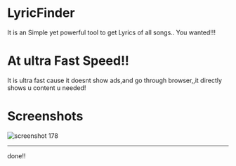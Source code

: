 # LyricFinder
It is an Simple yet powerful tool to get Lyrics of all songs..
You wanted!!!
# At ultra Fast Speed!!
It is ultra fast cause it doesnt show ads,and go through browser,,it directly shows u content u needed!
# Screenshots
![screenshot 178](https://user-images.githubusercontent.com/40573988/43957138-647796c4-9cc4-11e8-95bb-c3555420b52b.png)

------------------------------------
done!!

